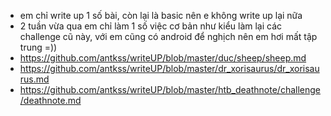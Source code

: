 - em chỉ write up 1 số bài, còn lại là basic nên e không write up lại nữa
- 2 tuần vừa qua em chỉ làm 1 số việc cơ bản như kiểu làm lại các challenge cũ này, với em cũng có android để nghịch nên em hơi mất tập trung =))
- https://github.com/antkss/writeUP/blob/master/duc/sheep/sheep.md
- https://github.com/antkss/writeUP/blob/master/dr_xorisaurus/dr_xorisaurus.md
- https://github.com/antkss/writeUP/blob/master/htb_deathnote/challenge/deathnote.md
